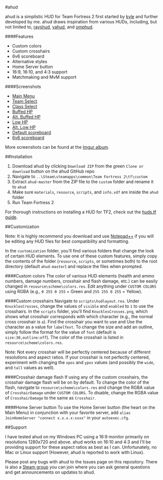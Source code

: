 #ahud

ahud is a simplistic HUD for Team Fortress 2 first started by [kyle](https://github.com/hikyle) and further developed by me. ahud draws inspiration from various HUDs, including, but not limited to, [rayshud](https://github.com/raysfire/rayshud), [yahud](https://github.com/whayay/yahud), and [omphud](https://github.com/omp/tf2hud).

####Features

* Custom colors
* Custom crosshairs
* 6v6 scoreboard
* Alternative styles
* Home Server button
* 16:9, 16:10, and 4:3 support
* Matchmaking and MvM support

####Screenshots

* [Main Menu](http://i.imgur.com/HEriy8N.jpg)
* [Team Select](http://i.imgur.com/gNSYYOc.jpg)
* [Class Select](http://i.imgur.com/cDgPJwB.jpg)
* [Buffed HP](http://i.imgur.com/9NbLjtH.jpg)
* [Alt. Buffed HP](http://i.imgur.com/O5PRiD0.jpg)
* [Low HP](http://i.imgur.com/wR6gkGn.jpg)
* [Alt. Low HP](http://i.imgur.com/yFmiSEC.jpg)
* [Default scoreboard](http://i.imgur.com/Lk2Ey63.jpg)
* [6v6 scoreboard](http://i.imgur.com/9pempQF.jpg)

More screenshots can be found at the [Imgur album](http://imgur.com/a/569GH).

##Installation

1. Download ahud by clicking `Download ZIP` from the green `Clone or download` button on the ahud GitHub repo
2. Navigate to  `..\Steam\steamapps\common\Team Fortress 2\tf\custom`
3. Extract `ahud-master` from the ZIP file to the `custom` folder and rename it to `ahud`
4. Make sure `materials`, `resource`, `scripts`, and `info.vdf` are inside the `ahud` folder
5. Run Team Fortress 2

For thorough instructions on installing a HUD for TF2, check out the [huds.tf guide](http://huds.tf/forum/showthread.php?tid=2).

##Customization

Note: It is highly recommend you download and use [Notepad++](https://notepad-plus-plus.org) if you will be editing any HUD files for best compatibility and formatting.

In the `customization` folder, you'll find various folders that change the look of certain HUD elements. To use one of these custom features, simply copy the contents of the folder (`resource`, `scripts`, or sometimes both) to the root directory (default `ahud-master`) and replace the files when prompted.

####Custom colors
The color of various HUD elements (health and ammo numbers, damage numbers, crosshair and flash damage, etc.) can be easily changed in `resource\scheme\colors.res`. Edit anything under  `CUSTOM COLORS` using RGBA (e.g., `0 255 0 255` = Green and `255 255 0 255` = Yellow). 

####Custom crosshairs
Navigate to `scripts\hudlayout.res`. Under `KnucklesCrosses`, change the values of `visible` and `enabled` to `1` to use the crosshairs. In the `scripts` folder, you'll find `KnucklesCrosses.png`, which shows what crosshair corresponds with which character (e.g., the normal cross crosshair is `a`). Find the crosshair  you want to use and Use the character as a value for `labelText`. To change the size and add an outline, simply follow the format for the value of `font` (default is `size:30,outline:off`). The color of the crosshair is listed in `resource\scheme\colors.res`.

Note: Not every crosshair will be perfectly centered because of different resolutions and aspect ratios. If your crosshair is not perfectly centered, experiment with changing the `xpos` and `ypos` values (and possibly the `wide`, and `tall` values as well).

####Crosshair damage flash
If using any of the custom crosshairs, the crosshair damage flash will be on by default. To change the color of the flash, navigate to `resource\scheme\colors.res` and change the RGBA value of `CrosshairDamage` under `CUSTOM COLORS`. To disable, change the RGBA value of `CrosshairDamage` to the same as `Crosshair`.

####Home Server button
To use the Home Server button (the heart on the Main Menu) in conjunction with your favorite server, add `alias JoinHomeServer "connect x.x.x.x:xxxx"` in your `autoexec.cfg`.

##Support

I have tested ahud on my Windows PC using a 16:9 monitor primarily on resolutions 1280x720 and above. ahud works on 16:10 and 4:3 and I'll be providing support for these aspect ratios as best as I can. Unfortunately, no Mac or Linux support (However, ahud is reported to work with Linux). 

Please post any bugs with ahud to the Issues page on this repository. There is also a [Steam group](http://steamcommunity.com/groups/ahud) you can join where you can ask general questions and get announcements on updates to ahud.
